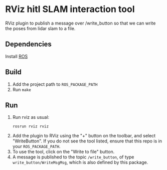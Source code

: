 # RViz hitl SLAM interaction tool

RViz plugin to publish a message over /write\_button so that we can write the poses from lidar slam to a file.

## Dependencies
Install [ROS](http://wiki.ros.org/ROS/Installation)

## Build
1. Add the project path to `ROS_PACKAGE_PATH`
1. Run `make`

## Run
1. Run rviz as usual:
    ```
    rosrun rviz rviz
    ```
1. Add the plugin to RViz using the "+" button on the toolbar, and select "WriteButton". If you do not see the tool listed, ensure that this repo is in your `ROS_PACKAGE_PATH`.
1. To use the tool, click on the "Write to file" button.
1. A message is published to the topic `/write_button`, of type `write_button/WriteMsgMsg`, which is also defined by this package.
